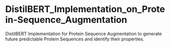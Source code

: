 # DistilBERT_Implementation_on_Protein-Sequence_Augmentation

DistilBERT Implementation for Protein Sequence Augmentation to generate future predictable Protein Sequences and identify their properties.
 
